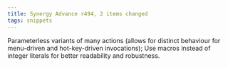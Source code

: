 ```yaml
---
title: Synergy Advance r494, 2 items changed
tags: snippets
---
```


Parameterless variants of many actions (allows for distinct behaviour for menu-driven and hot-key-driven invocations); Use macros instead of integer literals for better readability and robustness.
